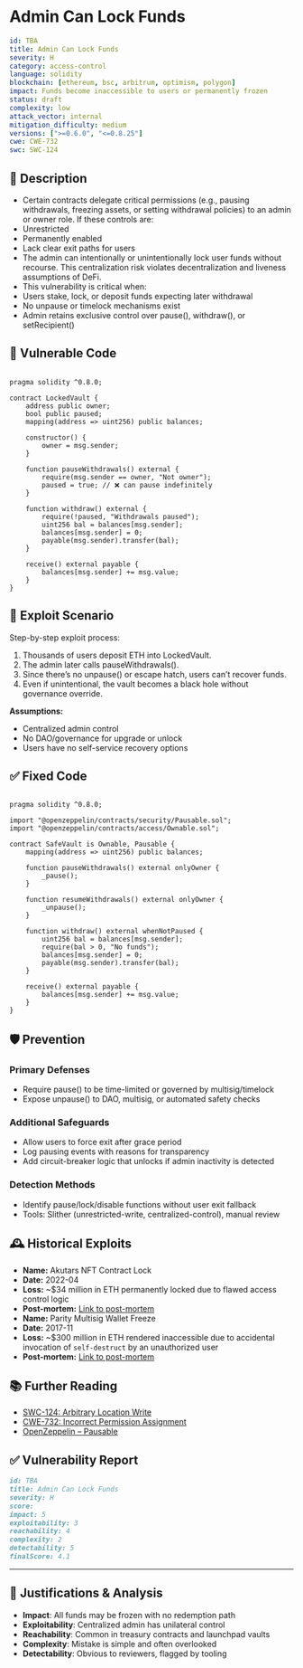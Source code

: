 # Admin Can Lock Funds

```YAML
id: TBA
title: Admin Can Lock Funds 
severity: H
category: access-control
language: solidity
blockchain: [ethereum, bsc, arbitrum, optimism, polygon]
impact: Funds become inaccessible to users or permanently frozen
status: draft
complexity: low
attack_vector: internal
mitigation_difficulty: medium
versions: [">=0.6.0", "<=0.8.25"]
cwe: CWE-732
swc: SWC-124
```

## 📝 Description

- Certain contracts delegate critical permissions (e.g., pausing withdrawals, freezing assets, or setting withdrawal policies) to an admin or owner role. If these controls are:
- Unrestricted
- Permanently enabled
- Lack clear exit paths for users
- The admin can intentionally or unintentionally lock user funds without recourse. This centralization risk violates decentralization and liveness assumptions of DeFi.
- This vulnerability is critical when:
- Users stake, lock, or deposit funds expecting later withdrawal
- No unpause or timelock mechanisms exist
- Admin retains exclusive control over pause(), withdraw(), or setRecipient()

## 🚨 Vulnerable Code

```solidity

pragma solidity ^0.8.0;

contract LockedVault {
    address public owner;
    bool public paused;
    mapping(address => uint256) public balances;

    constructor() {
        owner = msg.sender;
    }

    function pauseWithdrawals() external {
        require(msg.sender == owner, "Not owner");
        paused = true; // ❌ can pause indefinitely
    }

    function withdraw() external {
        require(!paused, "Withdrawals paused");
        uint256 bal = balances[msg.sender];
        balances[msg.sender] = 0;
        payable(msg.sender).transfer(bal);
    }

    receive() external payable {
        balances[msg.sender] += msg.value;
    }
}
```

## 🧪 Exploit Scenario

Step-by-step exploit process:

1. Thousands of users deposit ETH into LockedVault.
2. The admin later calls pauseWithdrawals().
3. Since there’s no unpause() or escape hatch, users can’t recover funds.
4. Even if unintentional, the vault becomes a black hole without governance override.

**Assumptions:**

- Centralized admin control
- No DAO/governance for upgrade or unlock
- Users have no self-service recovery options

## ✅ Fixed Code

```solidity

pragma solidity ^0.8.0;

import "@openzeppelin/contracts/security/Pausable.sol";
import "@openzeppelin/contracts/access/Ownable.sol";

contract SafeVault is Ownable, Pausable {
    mapping(address => uint256) public balances;

    function pauseWithdrawals() external onlyOwner {
        _pause();
    }

    function resumeWithdrawals() external onlyOwner {
        _unpause();
    }

    function withdraw() external whenNotPaused {
        uint256 bal = balances[msg.sender];
        require(bal > 0, "No funds");
        balances[msg.sender] = 0;
        payable(msg.sender).transfer(bal);
    }

    receive() external payable {
        balances[msg.sender] += msg.value;
    }
}
```

## 🛡️ Prevention

### Primary Defenses

- Require pause() to be time-limited or governed by multisig/timelock
- Expose unpause() to DAO, multisig, or automated safety checks

### Additional Safeguards

- Allow users to force exit after grace period
- Log pausing events with reasons for transparency
- Add circuit-breaker logic that unlocks if admin inactivity is detected

### Detection Methods

- Identify pause/lock/disable functions without user exit fallback
- Tools: Slither (unrestricted-write, centralized-control), manual review

## 🕰️ Historical Exploits

- **Name:** Akutars NFT Contract Lock 
- **Date:** 2022-04 
- **Loss:** ~$34 million in ETH permanently locked due to flawed access control logic 
- **Post-mortem:** [Link to post-mortem](https://www.rareskills.io/post/smart-contract-security) 
- **Name:** Parity Multisig Wallet Freeze 
- **Date:** 2017-11 
- **Loss:** ~$300 million in ETH rendered inaccessible due to accidental invocation of `self-destruct` by an unauthorized user
- **Post-mortem:** [Link to post-mortem](https://metaschool.so/articles/access-control-vulnerabilities-in-smart-contracts) 
  
## 📚 Further Reading

- [SWC-124: Arbitrary Location Write](https://swcregistry.io/docs/SWC-124/) 
- [CWE-732: Incorrect Permission Assignment](https://cwe.mitre.org/data/definitions/732.html) 
- [OpenZeppelin – Pausable](https://docs.openzeppelin.com/contracts/4.x/api/security#Pausable) 
   

## ✅ Vulnerability Report

```markdown
id: TBA
title: Admin Can Lock Funds 
severity: H
score:
impact: 5       
exploitability: 3 
reachability: 4   
complexity: 2   
detectability: 5 
finalScore: 4.1
```

---

## 📄 Justifications & Analysis

- **Impact**: All funds may be frozen with no redemption path
- **Exploitability**: Centralized admin has unilateral control
- **Reachability**: Common in treasury contracts and launchpad vaults
- **Complexity**: Mistake is simple and often overlooked
- **Detectability**: Obvious to reviewers, flagged by tooling
